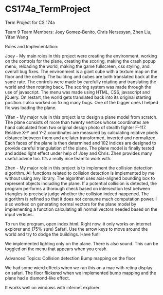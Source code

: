 ﻿CS174a_TermProject
==================

Term Project for CS 174a

Team 9
Team Members: Joey Gomez-Benito, Chris Nersesyan, Zhen Liu, Yifan Wang

Roles and Implementation:

Joey - My main roles in this project were creating the environment, working on the controls for the plane, creating the scoring, making the crash popup menu, reloading the world, making the game fullscreen, css styling, and overall bug fixes. The environment is a giant cube with a texture map on the floor and the ceiling. The building and cubes are both translated back at the same rate. The controls were made by carefully rotating and translating the world and then rotating back. The scoring system was made through the use of javascript. The menu was made using HTML, CSS, javascript and jQuery. On restart, the world gets translated back into its original starting position. I also worked on fixing many bugs. One of the bigger ones I helped fix was loading the plane. 

Yifan - My major rule in this project is to design a plane model from scratch. The plane consists of more than twenty vertices whose coordinates are hand calculated from two original design photo of stealth fighter F-117. Relative X-Y and Y-Z coordinates are measured by calculating relative pixels distance between them and are later transformed, inverted and normalized. Each faces of the plane is then determined and 102 indices are designed to provide careful triangulation of the plane. The plane model is finally tested and added light effect under help of Joey and Chris. Zhen provides many useful advice too. It’s a really nice team to work with.

Zhen - My major role in this project is to implement the collision detection algorithm. All functions related to collision detection is implemented by me without using any library. The algorithm uses axis-aligned bounding box to represent objects including the plane. If a potential collision is detected, the program performs a thorough check based on intersection test between triangles to precisely judge whether the collision indeed happened. The algorithm is refined so that it does not consume much computation power. I also worked on generating normal vectors for the plane model by implementing a function calculating all normal vectors needed based on the input vertices. 

To run the program, open index.html.
Right now, it only works on internet explorer and (75% sure) Safari.
Use the arrow keys to move around the world and try to dodge the buildings. Have fun!

We implemented lighting only on the plane.
There is also sound. This can be toggled on the menu that appears when you crash.

Advanced Topics:
Collision detection
Bump mapping on the floor

We had some wierd effects when we ran this on a mac with retina display on safari. The floor flickered when we implemented bump mapping and the plane had a diamond-like effect.

It works well on windows with internet explorer.
